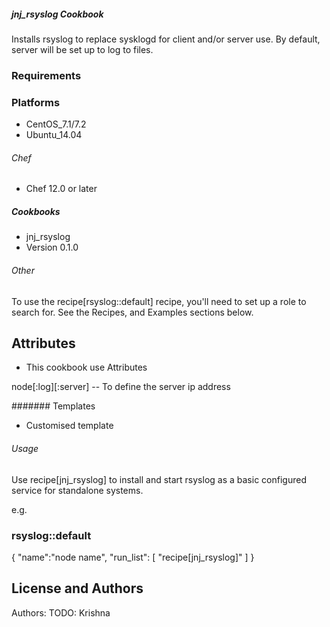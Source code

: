 ##### jnj_rsyslog Cookbook  

Installs rsyslog to replace sysklogd for client and/or server use. By default, server will be set up to log to files.

### Requirements 

### Platforms

 - CentOS_7.1/7.2
 - Ubuntu_14.04

###### Chef

 - Chef 12.0 or later

##### Cookbooks

 -  jnj_rsyslog
 -  Version 0.1.0

###### Other

To use the recipe[rsyslog::default] recipe, you'll need to set up a role to search for. See the Recipes, and Examples sections below.

## Attributes

 - This cookbook  use Attributes

 node[:log][:server] -- To define the server ip address 


####### Templates

 - Customised template

###### Usage

Use recipe[jnj_rsyslog] to install and start rsyslog as a basic configured service for standalone systems.

e.g.

### rsyslog::default
{
  "name":"node name",
  "run_list": [
    "recipe[jnj_rsyslog]"
  ]
}



## License and Authors

Authors: TODO: Krishna
